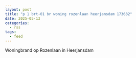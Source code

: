 ```yaml
---
layout: post
title: "p 1 brt-01 br woning rozenlaan heerjansdam 173632"
date: 2025-05-13
categories: 
  - rss
tags: 
  - feed
---
```


Woningbrand op Rozenlaan in Heerjansdam
